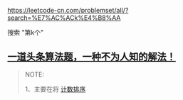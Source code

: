 

https://leetcode-cn.com/problemset/all/?search=%E7%AC%ACk%E4%B8%AA

搜索 "第k个"

## [一道头条算法题，一种不为人知的解法！](https://mp.weixin.qq.com/s/248i87BSGUA89SzcAXig0g)

> NOTE: 
>
> 1、主要在将 [计数排序](https://baike.baidu.com/item/%E8%AE%A1%E6%95%B0%E6%8E%92%E5%BA%8F/8518144?fr=aladdin)

